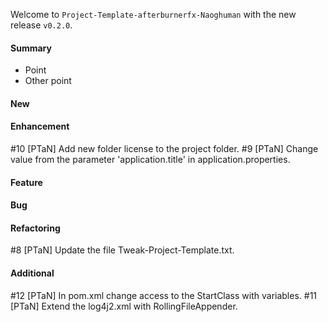 Welcome to `Project-Template-afterburnerfx-Naoghuman` with the new release `v0.2.0`.



#### Summary
* Point
* Other point



#### New



#### Enhancement
#10 [PTaN] Add new folder license to the project folder.
#9 [PTaN] Change value from the parameter 'application.title' in application.properties.



#### Feature



#### Bug



#### Refactoring
#8 [PTaN] Update the file Tweak-Project-Template.txt.



#### Additional



[//]: # (Issues which will be integrated in this release)
#12 [PTaN] In pom.xml change access to the StartClass with variables.
#11 [PTaN] Extend the log4j2.xml with RollingFileAppender.
